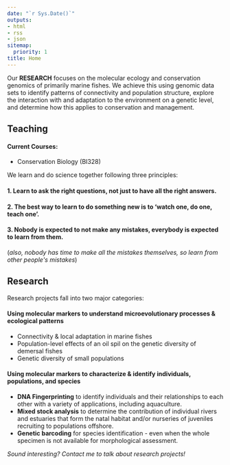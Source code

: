 ```yaml
---
date: "`r Sys.Date()`"
outputs:
- html
- rss
- json
sitemap:
  priority: 1
title: Home
---
```

Our **RESEARCH** focuses on the molecular ecology and conservation genomics of primarily marine fishes. We achieve this using genomic data sets to identify patterns of connectivity and population structure, explore the interaction with and adaptation to the environment on a genetic level, and determine how this applies to conservation and management. 

## Teaching

#### **Current Courses**:

* Conservation Biology (BI328)


We learn and do science together following three principles:

#### 1. Learn to ask the right questions, not just to have all the right answers.

#### 2. The best way to learn to do something new is to ‘watch one, do one, teach one’.

#### 3. Nobody is expected to not make any mistakes, everybody is expected to learn from them.

(*also, nobody has time to make all the mistakes themselves, so learn from other people's mistakes*)

## Research

Research projects fall into two major categories:

#### Using **molecular markers** to understand **microevolutionary processes** & **ecological patterns**
* Connectivity & local adaptation in marine fishes
* Population-level effects of an oil spil on the genetic diversity of demersal fishes
* Genetic diversity of small populations

  
#### Using **molecular markers** to characterize & identify **individuals**, **populations**, and **species**

* **DNA Fingerprinting** to identify individuals and their relationships to each other with a variety of applications, including aquaculture.
* **Mixed stock analysis** to determine the contribution of individual rivers and estuaries that form the natal habitat and/or nurseries of juveniles recruiting to populations offshore.
* **Genetic barcoding** for species identification - even when the whole specimen is not available for morphological assessment.
    
*Sound interesting? Contact me to talk about research projects!*